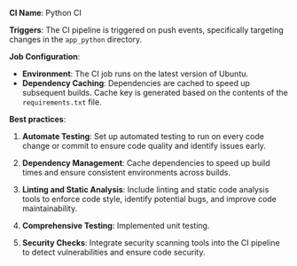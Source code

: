 **CI Name**: Python CI

**Triggers**: The CI pipeline is triggered on push events, specifically targeting changes in the `app_python` directory.

**Job Configuration**:
- **Environment**: The CI job runs on the latest version of Ubuntu.
- **Dependency Caching**: Dependencies are cached to speed up subsequent builds. Cache key is generated based on the contents of the `requirements.txt` file.

**Best practices**:
1. **Automate Testing**: Set up automated testing to run on every code change or commit to ensure code quality and identify issues early.

2. **Dependency Management**: Cache dependencies to speed up build times and ensure consistent environments across builds.

3. **Linting and Static Analysis**: Include linting and static code analysis tools to enforce code style, identify potential bugs, and improve code maintainability.

4. **Comprehensive Testing**: Implemented unit testing.

5. **Security Checks**: Integrate security scanning tools into the CI pipeline to detect vulnerabilities and ensure code security.